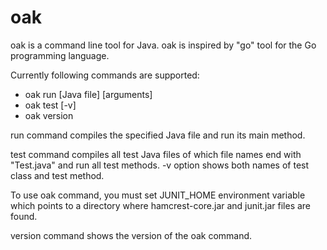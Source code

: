 # oak
oak is a command line tool for Java. oak is inspired by "go" tool for the Go programming language.

Currently following commands are supported:

* oak run [Java file] [arguments]
* oak test [-v]
* oak version

run command compiles the specified Java file and run its main method. 

test command compiles all test Java files of which file names end with "Test.java" and run all test methods.
-v option shows both names of test class and test method.

To use oak command, you must set JUNIT_HOME environment variable which points to a directory where hamcrest-core.jar and junit.jar files are found.

version command shows the version of the oak command.
